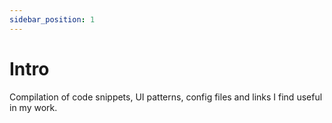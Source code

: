 ```yaml
---
sidebar_position: 1
---
```


# Intro

Compilation of code snippets, UI patterns, config files and links I find useful in my work.